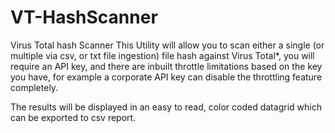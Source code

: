 # VT-HashScanner
Virus Total hash Scanner
This Utility will allow you to scan either a single (or multiple via csv, or txt file ingestion) file hash against Virus Total*, you will require an API key, and there are inbuilt throttle limitations based on the key you have, for example a corporate API key can disable the throttling feature completely.

The results will be displayed in an easy to read, color coded datagrid which can be exported to csv report.
